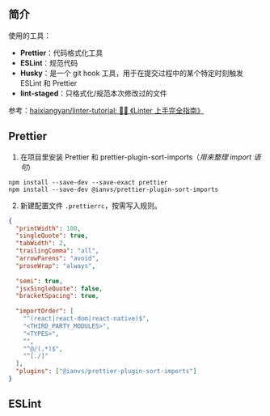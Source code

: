 ## 简介

使用的工具：

- **Prettier**：代码格式化工具
- **ESLint**：规范代码
- **Husky**：是一个 git hook 工具，用于在提交过程中的某个特定时刻触发 ESLint 和 Prettier
- **lint-staged**：只格式化/规范本次修改过的文件

参考：[haixiangyan/linter-tutorial: 👮‍♀️ 《Linter 上手完全指南》](https://github.com/haixiangyan/linter-tutorial)

## Prettier

1. 在项目里安装 Prettier 和 prettier-plugin-sort-imports（_用来整理 import 语句_）

```shell
npm install --save-dev --save-exact prettier
npm install --save-dev @ianvs/prettier-plugin-sort-imports
```

2. 新建配置文件 `.prettierrc`，按需写入规则。

```json
{
  "printWidth": 100,
  "singleQuote": true,
  "tabWidth": 2,
  "trailingComma": "all",
  "arrowParens": "avoid",
  "proseWrap": "always",
  
  "semi": true,
  "jsxSingleQuote": false,
  "bracketSpacing": true,
  
  "importOrder": [
    "^(react|react-dom|react-native)$",
    "<THIRD_PARTY_MODULES>",
    "<TYPES>",
    "",
    "^@/(.*)$",
    "^[./]"
  ],
  "plugins": ["@ianvs/prettier-plugin-sort-imports"]
}
```

## ESLint
